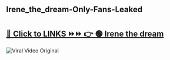 
 ## Irene_the_dream-Only-Fans-Leaked

# <h2><a href="https://clipsfans.com/Irene_the_dream&ref=git">🔗 Click to LINKS ⏩⏩ 👉 🟢 Irene the dream </a></h2>

<a href="https://clipsfans.com/Irene_the_dream&ref=git" rel="nofollow" data-target="animated-image.originalLink"><img src="https://i.ibb.co.com/xMMVF88/686577567.gif" alt="Viral Video Original" style="max-width: 100%; display: inline-block;" data-target="animated-image.originalImage"></a>
